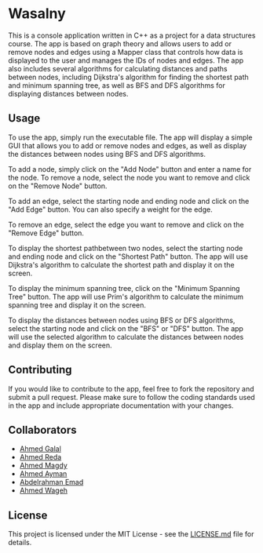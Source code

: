 # Wasalny

This is a console application written in C++ as a project for a data structures course. The app is based on graph theory and allows users to add or remove nodes and edges using a Mapper class that controls how data is displayed to the user and manages the IDs of nodes and edges. The app also includes several algorithms for calculating distances and paths between nodes, including Dijkstra's algorithm for finding the shortest path and minimum spanning tree, as well as BFS and DFS algorithms for displaying distances between nodes.

## Usage

To use the app, simply run the executable file. The app will display a simple GUI that allows you to add or remove nodes and edges, as well as display the distances between nodes using BFS and DFS algorithms.

To add a node, simply click on the "Add Node" button and enter a name for the node. To remove a node, select the node you want to remove and click on the "Remove Node" button.

To add an edge, select the starting node and ending node and click on the "Add Edge" button. You can also specify a weight for the edge.

To remove an edge, select the edge you want to remove and click on the "Remove Edge" button.

To display the shortest pathbetween two nodes, select the starting node and ending node and click on the "Shortest Path" button. The app will use Dijkstra's algorithm to calculate the shortest path and display it on the screen.

To display the minimum spanning tree, click on the "Minimum Spanning Tree" button. The app will use Prim's algorithm to calculate the minimum spanning tree and display it on the screen.

To display the distances between nodes using BFS or DFS algorithms, select the starting node and click on the "BFS" or "DFS" button. The app will use the selected algorithm to calculate the distances between nodes and display them on the screen.

## Contributing

If you would like to contribute to the app, feel free to fork the repository and submit a pull request. Please make sure to follow the coding standards used in the app and include appropriate documentation with your changes.

## Collaborators

- [Ahmed Galal](https://github.com/1AhmedGalal)
- [Ahmed Reda](https://github.com/ahmedredaooooo)
- [Ahmed Magdy](https://github.com/AbdelrahmanEmad99)
- [Ahmed Ayman](https://github.com/AhmedAymanMo)
- [Abdelrahman Emad](https://github.com/AbdelrahmanEmad99)
- [Ahmed Wageh](https://github.com/Ahmed4474)


## License

This project is licensed under the MIT License - see the [LICENSE.md](LICENSE.md) file for details.
